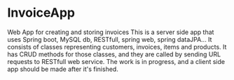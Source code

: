 # InvoiceApp
Web App for creating and storing invoices
This is a server side app that uses Spring boot, MySQL db, RESTfull, spring web, spring dataJPA...
It consists of classes representing customers, invoices, items and products.
It has CRUD methods for those classes, and they are called by sending URL requests to RESTfull web service.
The work is in progress, and a client side app should be made after it's finished.
